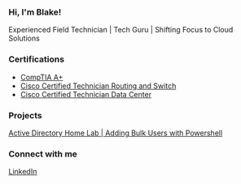 

### Hi, I'm Blake!
Experienced Field Technician | Tech Guru | Shifting Focus to Cloud Solutions

### Certifications
- [CompTIA A+](https://www.credly.com/badges/f8e0a284-0fd8-4530-9e29-95b87558749f/public_url)	
- [Cisco Certified Technician Routing and Switch](https://www.credly.com/badges/9a0a7482-68eb-417b-b64e-4acf221f621c/public_url)	
- [Cisco Certified Technician Data Center](https://www.credly.com/badges/17dd5128-3b13-4af0-84d2-484e30be8f6b/public_url)	

### Projects
[Active Directory Home Lab | Adding Bulk Users with Powershell](https://github.com/BlakeValentine/ActiveDirectoryLab)


### Connect with me
[LinkedIn](https://www.linkedin.com/in/blake7valentine)


<br />


